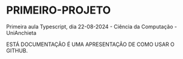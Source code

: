 # PRIMEIRO-PROJETO
Primeira aula Typescript, dia 22-08-2024 - Ciência da Computação - UniAnchieta


ESTÁ DOCUMENTAÇÃO É UMA APRESENTAÇÃO DE COMO USAR O GITHUB.
